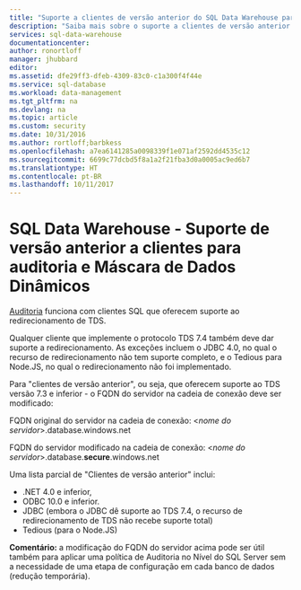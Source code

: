 ```yaml
---
title: "Suporte a clientes de versão anterior do SQL Data Warehouse para auditoria de dados | Microsoft Docs"
description: "Saiba mais sobre o suporte a clientes de versão anterior do SQL Data Warehouse para auditoria de dados"
services: sql-data-warehouse
documentationcenter: 
author: ronortloff
manager: jhubbard
editor: 
ms.assetid: dfe29ff3-dfeb-4309-83c0-c1a300f4f44e
ms.service: sql-database
ms.workload: data-management
ms.tgt_pltfrm: na
ms.devlang: na
ms.topic: article
ms.custom: security
ms.date: 10/31/2016
ms.author: rortloff;barbkess
ms.openlocfilehash: a7ea6141285a0098339f1e071af2592dd4535c12
ms.sourcegitcommit: 6699c77dcbd5f8a1a2f21fba3d0a0005ac9ed6b7
ms.translationtype: HT
ms.contentlocale: pt-BR
ms.lasthandoff: 10/11/2017
---
```

# <a name="sql-data-warehouse----downlevel-clients-support-for-auditing-and-dynamic-data-masking"></a>SQL Data Warehouse - Suporte de versão anterior a clientes para auditoria e Máscara de Dados Dinâmicos
[Auditoria](sql-data-warehouse-auditing-overview.md) funciona com clientes SQL que oferecem suporte ao redirecionamento de TDS.

Qualquer cliente que implemente o protocolo TDS 7.4 também deve dar suporte a redirecionamento. As exceções incluem o JDBC 4.0, no qual o recurso de redirecionamento não tem suporte completo, e o Tedious para Node.JS, no qual o redirecionamento não foi implementado.

Para "clientes de versão anterior", ou seja, que oferecem suporte ao TDS versão 7.3 e inferior - o FQDN do servidor na cadeia de conexão deve ser modificado:

FQDN original do servidor na cadeia de conexão: <*nome do servidor*>.database.windows.net

FQDN do servidor modificado na cadeia de conexão: <*nome do servidor*>.database.**secure**.windows.net

Uma lista parcial de "Clientes de versão anterior" inclui:

* .NET 4.0 e inferior,
* ODBC 10.0 e inferior.
* JDBC (embora o JDBC dê suporte ao TDS 7.4, o recurso de redirecionamento de TDS não recebe suporte total)
* Tedious (para o Node.JS)

**Comentário:** a modificação do FQDN do servidor acima pode ser útil também para aplicar uma política de Auditoria no Nível do SQL Server sem a necessidade de uma etapa de configuração em cada banco de dados (redução temporária).     

